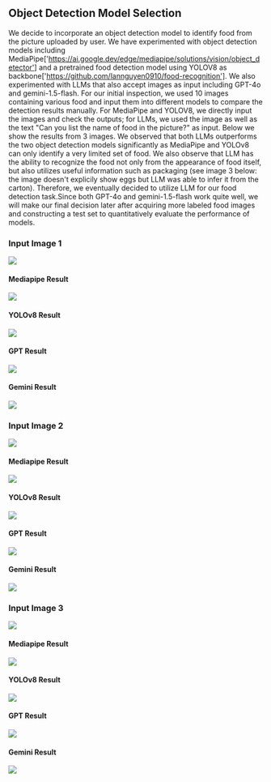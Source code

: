 ## Object Detection Model Selection

We decide to incorporate an object detection model to identify food from the picture uploaded by user. We have experimented with object detection models including MediaPipe['https://ai.google.dev/edge/mediapipe/solutions/vision/object_detector'] and a pretrained food detection model using YOLOV8 as backbone['https://github.com/lannguyen0910/food-recognition']. We also experimented with LLMs that also accept images as input including  GPT-4o and gemini-1.5-flash. For our initial inspection, we used 10 images containing various food and input them into different models to compare the detection results manually.  For MediaPipe and YOLOV8, we directly input the images and check the outputs; for LLMs, we used the image as well as the text "Can you  list the name of food in the picture?" as input. Below we show the results from 3 images. We observed that both LLMs outperforms the two object detection models significantly as MediaPipe and YOLOv8 can only identify a very limited set of food. We also observe that LLM has the ability to recognize the food not only from the appearance of food itself, but also utilizes useful information such as packaging (see image 3 below: the image doesn't explicily show eggs but LLM was able to infer it from the carton). Therefore, we eventually decided to utilize LLM for our food detection task.Since both GPT-4o and gemini-1.5-flash work quite well, we will make our final decision later after acquiring more labeled food images and constructing a test set to quantitatively evaluate the performance of models.

### Input Image 1
![](food/food1.jpg)

#### Mediapipe Result
![](food/food1_mediapipe.png)

#### YOLOv8 Result
![](food/food1_yolov8.png)

#### GPT Result
![](food/food1_gpt.png)

#### Gemini Result
![](food/food1_gemini.png)

### Input Image 2
![](food/food2.png)

#### Mediapipe Result
![](food/food2_mediapipe.png)

#### YOLOv8 Result
![](food/food2_yolov8.png)

#### GPT Result
![](food/food2_gpt.png)

#### Gemini Result
![](food/food2_gemini.png)

### Input Image 3
![](food/food3.jpg)

#### Mediapipe Result
![](food/food3_mediapipe.png)

#### YOLOv8 Result
![](food/food3_yolov8.png)

#### GPT Result
![](food/food3_gpt.png)

#### Gemini Result
![](food/food3_gemini.png)
